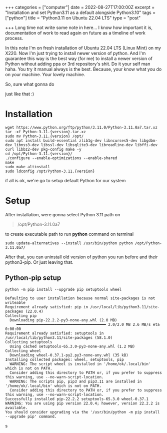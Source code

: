 +++
categories = ["computer"]
date = 2022-08-27T17:00:00Z
excerpt = "Installation and set Python3.11 as a default alongside Python3.10"
tags = ["python"]
title = "Python3.11 on Ubuntu 22.04 LTS"
type = "post"

+++
Long time not write some note in here... I know how important it is, documentation of work to read again on future as a timeline of work process. 

In this note I'm on fresh installation of Ubuntu 22.04 LTS (Linux Mint) on my X220. Now I'm just trying to install newer version of python. And I'm guarantee this way is the best way (for me) to install a newer version of Python without adding ppa or 3rd repository's shit. Do it your self man haha. You try it manual always is the best. Because, your know what you do on your machine. Your lovely machine. 

So, sure what gonna do

just like that :)

# Installation

    wget https://www.python.org/ftp/python/3.11.0/Python-3.11.0a7.tar.xz
    tar -xf Python-3.11.{version}.tar.xz
    sudo mv Python-3.11.{version} /opt/
    sudo apt install build-essential zlib1g-dev libncurses5-dev libgdbm-dev libnss3-dev libssl-dev libsqlite3-dev libreadline-dev libffi-dev curl libbz2-dev pkg-config make -y
    cd /opt/Python-3.11.{version}/
    ./configure --enable-optimizations --enable-shared
    make
    sudo make altinstall
    sudo ldconfig /opt/Python-3.11.{version}

if all is ok, we're go to setup default Python for our system

# Setup

After installation, were gonna select Python 3.11 path on 

> /opt/Python-3.11.0a7

to create executable path to run **python** command on terminal

    sudo update-alternatives --install /usr/bin/python python /opt/Python-3.11.0a7/

After that, you can uninstall old version of python you run before and their python3-pip. Or just leaving that.

## Python-pip setup

    python -m pip install --upgrade pip setuptools wheel
    
    Defaulting to user installation because normal site-packages is not writeable
    Requirement already satisfied: pip in /usr/local/lib/python3.11/site-packages (22.0.4)
    Collecting pip
      Downloading pip-22.2.2-py3-none-any.whl (2.0 MB)
         ━━━━━━━━━━━━━━━━━━━━━━━━━━━━━━━━━━━━━━━━ 2.0/2.0 MB 2.6 MB/s eta 0:00:00
    Requirement already satisfied: setuptools in /usr/local/lib/python3.11/site-packages (58.1.0)
    Collecting setuptools
      Using cached setuptools-65.3.0-py3-none-any.whl (1.2 MB)
    Collecting wheel
      Downloading wheel-0.37.1-py2.py3-none-any.whl (35 kB)
    Installing collected packages: wheel, setuptools, pip
      WARNING: The script wheel is installed in '/home/ok/.local/bin' which is not on PATH.
      Consider adding this directory to PATH or, if you prefer to suppress this warning, use --no-warn-script-location.
      WARNING: The scripts pip, pip3 and pip3.11 are installed in '/home/ok/.local/bin' which is not on PATH.
      Consider adding this directory to PATH or, if you prefer to suppress this warning, use --no-warn-script-location.
    Successfully installed pip-22.2.2 setuptools-65.3.0 wheel-0.37.1
    WARNING: You are using pip version 22.0.4; however, version 22.2.2 is available.
    You should consider upgrading via the '/usr/bin/python -m pip install --upgrade pip' command.

s
